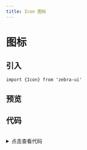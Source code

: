 ```yaml
---
title: Icon 图标
---
```

# 图标
## 引入
```
import {Icon} from 'zebra-ui' 
```
## 预览
<ClientOnly>
  <icon-demo/>
</ClientOnly>

## 代码

<details style="margin-top: 32px;">
 <summary style=" outline: none">点击查看代码</summary> 

```vue
    <g-icon name="settings"></g-icon>
    <g-icon name="dots"></g-icon>
    <g-icon name="error"></g-icon>
    <g-icon name="left"></g-icon>
    <g-icon name="right"></g-icon>
    <g-icon name="thumbs-up"></g-icon>
    <g-icon name="down"></g-icon>
    <g-icon name="download"></g-icon>
    <g-icon name="info"></g-icon>
    <g-icon name="asc"></g-icon>
    <g-icon name="desc"></g-icon>
    <g-icon name="loading"></g-icon>
```
</details>

